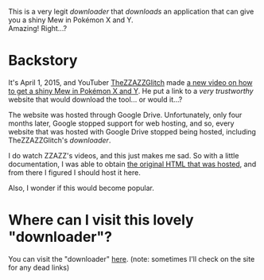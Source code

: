 This is a very legit *downloader* that *downloads* an application that can give you a shiny Mew in Pokémon X and Y.  
Amazing! Right...?

# Backstory
It's April 1, 2015, and YouTuber [TheZZAZZGlitch](https://www.youtube.com/channel/UCKlA7qF9XKwu79ULYmVu28w) made [a new video on how to get a shiny Mew in Pokémon X and Y](https://www.youtube.com/watch?v=ECrY7Dd_F0E). He put a link to a *very trustworthy* website that would download the tool... or would it...?

The website was hosted through Google Drive. Unfortunately, only four months later, Google stopped support for web hosting, and so, every website that was hosted with Google Drive stopped being hosted, including TheZZAZZGlitch's *downloader*.

I do watch ZZAZZ's videos, and this just makes me sad. So with a little documentation, I was able to obtain [the original HTML that was hosted](https://drive.google.com/file/d/0B_s2K4TDOCSTXzNja0N0cDZpbUE/view?usp=sharing), and from there I figured I should host it here.

Also, I wonder if this would become popular.

# Where can I visit this lovely "downloader"?
You can visit the "downloader" [here](https://gamingwithevets.github.io/zzazzdzz-fools2015). (note: sometimes I'll check on the site for any dead links)
